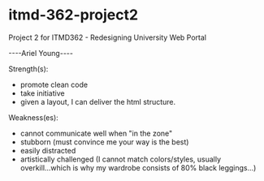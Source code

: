 # itmd-362-project2
Project 2 for ITMD362 - Redesigning University Web Portal

----Ariel Young----

Strength(s): 
  - promote clean code
  - take initiative
  - given a layout, I can deliver the html structure. 

Weakness(es):
  - cannot communicate well when "in the zone"
  - stubborn (must convince me your way is the best)
  - easily distracted
  - artistically challenged (I cannot match colors/styles, 
    usually overkill...which is why my wardrobe consists 
    of 80% black leggings...)
